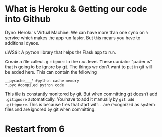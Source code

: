 # What is Heroku & Getting our code into Github

Dyno: Heroku's Virtual Machine. We can have more than one dyno on a service which makes the app run faster. But this means you have to additional dynos.

uWSGI: A python library that helps the Flask app to run.


Create a file called ```.gitignore``` in the root level. These contains "patterns" that is going to be ignore by git. The things we don't want to put in git will be added here. This can contain the following:

```
__pycache___/ #python cache memory
*.pyc #compiled python code
```

This file is constantly monitored by git. But when committing git doesn't add ```.gitignore``` automatically. You have to add it manually by ```git add .gitignore```. This is because files that start with ```.``` are recognized as system files and are ignored by git when committing.

# Restart from 6
